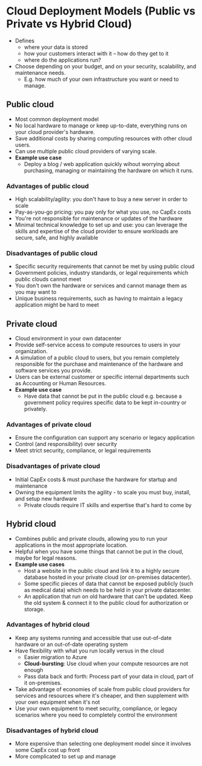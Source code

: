 # Cloud Deployment Models (Public vs Private vs Hybrid Cloud)

- Defines
  - where your data is stored
  - how your customers interact with it – how do they get to it
  - where do the applications run?
- Choose depending on your budget, and on your security, scalability, and maintenance needs.
  - E.g. how much of your own infrastructure you want or need to manage.

## Public cloud

- Most common deployment model
- No local hardware to manage or keep up-to-date, everything runs on your cloud provider's hardware.
- Save additional costs by sharing computing resources with other cloud users.
- Can use multiple public cloud providers of varying scale.
- **Example use case**
  - Deploy a blog / web application quickly wihout worrying about purchasing, managing or maintaining the hardware on which it runs.

### Advantages of public cloud

- High scalability/agility: you don't have to buy a new server in order to scale
- Pay-as-you-go pricing: you pay only for what you use, no CapEx costs
- You're not responsible for maintenance or updates of the hardware
- Minimal technical knowledge to set up and use: you can leverage the skills and expertise of the cloud provider to ensure workloads are secure, safe, and highly available

### Disadvantages of public cloud

- Specific security requirements that cannot be met by using public cloud
- Government policies, industry standards, or legal requirements which public clouds cannot meet
- You don't own the hardware or services and cannot manage them as you may want to
- Unique business requirements, such as having to maintain a legacy application might be hard to meet

## Private cloud

- Cloud environment in your own datacenter
- Provide self-service access to compute resources to users in your organization.
- A simulation of a public cloud to users, but you remain completely responsible for the purchase and maintenance of the hardware and software services you provide.
- Users can be external customer or specific internal departments such as Accounting or Human Resources.
- **Example use case**
  - Have data that cannot be put in the public cloud e.g. because a government policy requires specific data to be kept in-country or privately.

### Advantages of private cloud

- Ensure the configuration can support any scenario or legacy application
- Control (and responsibility) over security
- Meet strict security, compliance, or legal requirements

### Disadvantages of private cloud

- Initial CapEx costs & must purchase the hardware for startup and maintenance
- Owning the equipment limits the agility - to scale you must buy, install, and setup new hardware
  - Private clouds require IT skills and expertise that's hard to come by

## Hybrid cloud

- Combines public and private clouds, allowing you to run your applications in the most appropriate location.
- Helpful when you have some things that cannot be put in the cloud, maybe for legal reasons.
- **Example use cases**
  - Host a website in the public cloud and link it to a highly secure database hosted in your private cloud (or on-premises datacenter).
  - Some specific pieces of data that cannot be exposed publicly (such as medical data) which needs to be held in your private datacenter.
  - An application that run on old hardware that can't be updated. Keep the old system & connect it to the public cloud for authorization or storage.

### Advantages of hybrid cloud

- Keep any systems running and accessible that use out-of-date hardware or an out-of-date operating system
- Have flexibility with what you run locally versus in the cloud
  - Easier migration to Azure
  - **Cloud-bursting**: Use cloud when your compute resources are not enough
  - Pass data back and forth: Process part of your data in cloud, part of it on-premises.
- Take advantage of economies of scale from public cloud providers for services and resources where it's cheaper, and then supplement with your own equipment when it's not
- Use your own equipment to meet security, compliance, or legacy scenarios where you need to completely control the environment

### Disadvantages of hybrid cloud

- More expensive than selecting one deployment model since it involves some CapEx cost up front
- More complicated to set up and manage

